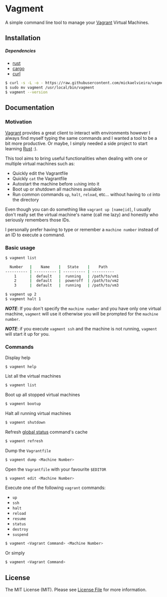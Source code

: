 # Vagment

A simple command line tool to manage your [Vagrant](https://www.vagrantup.com) Virtual Machines.

## Installation

##### Dependencies
- [rust](https://www.rust-lang.org/)
- [cargo](https://github.com/rust-lang/cargo)
- [curl](https://curl.haxx.se/docs/)

```sh
$ curl -s -L -o - https://raw.githubusercontent.com/mickaelvieira/vagment/master/bin/install | bash
$ sudo mv vagment /usr/local/bin/vagment
$ vagment --version
```

## Documentation

### Motivation

[Vagrant](https://www.vagrantup.com) provides a great client to interact with
environments however I always find myself typing the same commands and
I wanted a tool to be a bit more productive. Or maybe, I simply needed a side project to
start learning [Rust](https://www.rust-lang.org/) :).

This tool aims to bring useful functionalities when dealing with one or multiple
virtual machines such as:
- Quickly edit the Vagrantfile
- Quickly `cat` the Vagrantfile
- Autostart the machine before `ssh`ing into it
- Boot up or shutdown all machines available
- Run common commands `up`, `halt`, `reload`, etc... without having to `cd` into the directory

Even though you can do something like `vagrant up [name|id]`, I usually don't really set
the virtual machine's name (call me lazy) and honestly who seriously remembers those IDs.

I personally prefer having to type or remember a `machine number` instead of
an ID to execute a command.

### Basic usage

```sh
$ vagment list

  Number   |    Name    |   State    |    Path
---------- | ---------- | ---------- | ----------
    1      |  default   |  running   | /path/to/vm1
    2      |  default   |  poweroff  | /path/to/vm2
    3      |  default   |  running   | /path/to/vm3

$ vagment up 2
$ vagment halt 1
```

***NOTE***: If you don't specify the `machine number` and you have only one virtual machine, `vagment` will use it otherwise you will be prompted for the `machine number`.

***NOTE***: if you execute `vagment ssh` and the machine is not running, `vagment` will start it up for you.

### Commands

Display help

```
$ vagment help
```

List all the virtual machines

```sh
$ vagment list
```

Boot up all stopped virtual machines

```sh
$ vagment bootup
```

Halt all running virtual machines

```sh
$ vagment shutdown
```

Refresh [global status](https://www.vagrantup.com/docs/cli/global-status.html) command's cache

```sh
$ vagment refresh
```

Dump the `Vagrantfile`

```sh
$ vagment dump <Machine Number>
```

Open the `Vagrantfile` with your favourite `$EDITOR`

```sh
$ vagment edit <Machine Number>
```

Execute one of the following `vagrant` commands:
- `up`
- `ssh`
- `halt`
- `reload`
- `resume`
- `status`
- `destroy`
- `suspend`

```sh
$ vagment <Vagrant Command> <Machine Number>
```

Or simply

```sh
$ vagment <Vagrant Command>
```

## License

The MIT License (MIT). Please see [License File](https://github.com/mickaelvieira/vagment/tree/master/LICENSE.md) for more information.
